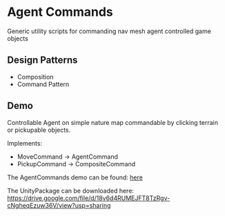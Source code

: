 # Agent Commands

Generic utility scripts for commanding nav mesh agent controlled game objects

## Design Patterns

- Composition
- Command Pattern

## Demo

Controllable Agent on simple nature map commandable by clicking terrain or pickupable objects.

Implements:
- MoveCommand -> AgentCommand
- PickupCommand -> CompositeCommand

 The AgentCommands demo can be found: [here](https://github.com/Bvanderwolf/BWolfPackages/tree/master/Assets/BWolf/Examples/AgentCommands)

The UnityPackage can be downloaded here: https://drive.google.com/file/d/18v6d4RUMEJFT8TzRgv-cNgheqEzuw36V/view?usp=sharing

